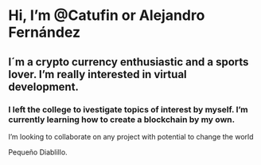 # Hi, I’m @Catufin or Alejandro Fernández
## I´m a crypto currency enthusiastic and a sports lover. I’m really interested in virtual development.
### I left the college to ivestigate topics of interest by myself. I’m currently learning how to create a blockchain by my own.
 I’m looking to collaborate on any project with potential to change the world

Pequeño Diablillo.
